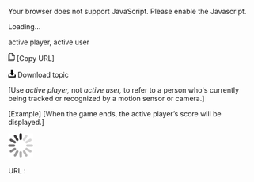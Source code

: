 Your browser does not support JavaScript. Please enable the Javascript.

Loading...

active player, active user

![Copy URL](active-player-active-user_files/Copy.png) [Copy URL]

![Download](active-player-active-user_files/Download.png)
Download topic

[Use *active player,* not *active user,* to refer to a person who's currently being tracked or recognized by a motion sensor or camera.]

[Example] [When the game ends, the active player’s score will be displayed.]

![In progress](active-player-active-user_files/activity-large.gif)

URL :


